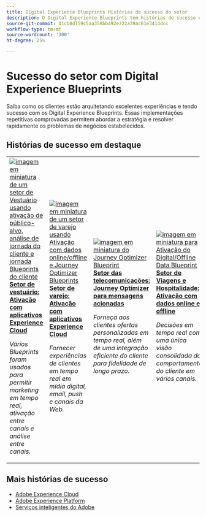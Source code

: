 ```yaml
---
title: Digital Experience Blueprints Histórias de sucesso do setor
description: O Digital Experience Blueprints tem histórias de sucesso que mostram como vários setores estão obtendo valor comercial usando os aplicativos Adobe Experience Cloud, fornecidos pela Adobe Experience Platform.
source-git-commit: 41cb8d159c5aa358bb492e722a39ac61e3414dcc
workflow-type: tm+mt
source-wordcount: '300'
ht-degree: 25%

---
```



# Sucesso do setor com Digital Experience Blueprints

Saiba como os clientes estão arquitetando excelentes experiências e tendo sucesso com os Digital Experience Blueprints. Essas implementações repetitivas comprovadas permitem abordar a estratégia e resolver rapidamente os problemas de negócios estabelecidos.

## Histórias de sucesso em destaque

<table style="table-layout:fixed">
<tr>
  <td>
    <a href="https://experienceleague.adobe.com/docs/blueprints-learn/architecture/audience-activation/platform-and-applications.html?lang=pt-BR"><img alt="imagem em miniatura de um setor de Vestuário usando ativação de público-alvo, análise de jornada do cliente e jornada Blueprints do cliente" src="https://experienceleague.adobe.com/docs/blueprints-learn/assets/aep+apps_vertical.svg?lang=en"/></a>
    <div><a href="https://experienceleague.adobe.com/docs/blueprints-learn/architecture/audience-activation/platform-and-applications.html?lang=en"><strong>Setor de vestuário: Ativação com aplicativos Experience Cloud </strong></a></div>
    <p><em>Vários Blueprints foram usados para permitir marketing em tempo real, ativação entre canais e análise entre canais.</em></p>
  </td>
  <td>
    <a href="https://experienceleague.adobe.com/docs/blueprints-learn/architecture/customer-journeys/journey-optimizer.html?lang=pt-BR"><img alt="imagem em miniatura de um setor de varejo usando Ativação com dados online/offline e Journey Optimizer Blueprints" src="https://experienceleague.adobe.com/docs/blueprints-learn/assets/aep+apps_vertical.svg?lang=en"/></a>
    <div><a href="https://experienceleague.adobe.com/docs/blueprints-learn/architecture/customer-journeys/journey-optimizer.html?lang=en"><strong>Setor de varejo: Ativação com aplicativos Experience Cloud </strong></a></div>
    <p><em>Fornecer experiências de clientes em tempo real em mídia digital, email, push e canais da Web.</em></p>
  </td>
  <td>
    <a href="https://experienceleague.adobe.com/docs/blueprints-learn/architecture/customer-journeys/journey-optimizer.html?lang=en"><img alt="imagem em miniatura do Journey Optimizer Blueprint" src="https://experienceleague.adobe.com/docs/blueprints-learn/assets/journey-optimizer.png?lang=en" /></a>
    <div><a href="https://experienceleague.adobe.com/docs/blueprints-learn/architecture/customer-journeys/journey-optimizer.html?lang=en"><strong>Setor das telecomunicações: Journey Optimizer para mensagens acionadas</strong></a></div>
    <p><em>Forneça aos clientes ofertas personalizadas em tempo real, além de uma integração eficiente do cliente para fidelidade de longo prazo.</em></p>
  </td>
  <td>
    <a href="https://experienceleague.adobe.com/docs/blueprints-learn/architecture/audience-activation/online-offline.html?lang=pt-BR"><img alt="imagem em miniatura para Ativação do Digital/Offline Data Blueprint" src="https://experienceleague.adobe.com/docs/blueprints-learn/assets/online_offline_activation.svg" /></a>
    <div><a href="https://experienceleague.adobe.com/docs/blueprints-learn/architecture/audience-activation/online-offline.html?lang=en"><strong>Setor de Viagens e Hospitalidade: Ativação com dados online e offline</strong></a></div>
    <p><em>Decisões em tempo real com uma única visão consolidada do comportamento do cliente em vários canais.</em></p>
  </td>
</tr>
</table>

## Mais histórias de sucesso

* <a href="https://business.adobe.com/customer-success-stories/index.html?Products+%26+Services=Experience">Adobe Experience Cloud</a>
* <a href="https://business.adobe.com/customer-success-stories/index.html?Products+%26+Services=Experience+Platform">Adobe Experience Platform</a>
* <a href="https://business.adobe.com/customer-success-stories/index.html?Products+%26+Services=Intelligent+Services">Serviços inteligentes do Adobe</a>


